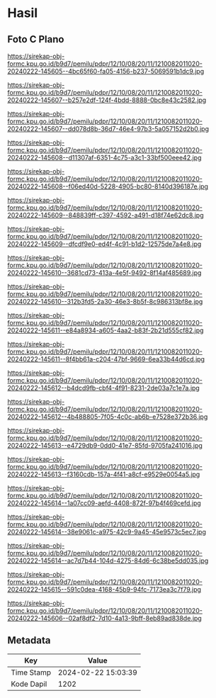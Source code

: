 # Hasil

## Foto C Plano

https://sirekap-obj-formc.kpu.go.id/b9d7/pemilu/pdpr/12/10/08/20/11/1210082011020-20240222-145605--4bc65f60-fa05-4156-b237-5069591b1dc9.jpg

https://sirekap-obj-formc.kpu.go.id/b9d7/pemilu/pdpr/12/10/08/20/11/1210082011020-20240222-145607--b257e2df-124f-4bdd-8888-0bc8e43c2582.jpg

https://sirekap-obj-formc.kpu.go.id/b9d7/pemilu/pdpr/12/10/08/20/11/1210082011020-20240222-145607--dd078d8b-36d7-46e4-97b3-5a057152d2b0.jpg

https://sirekap-obj-formc.kpu.go.id/b9d7/pemilu/pdpr/12/10/08/20/11/1210082011020-20240222-145608--d11307af-6351-4c75-a3c1-33bf500eee42.jpg

https://sirekap-obj-formc.kpu.go.id/b9d7/pemilu/pdpr/12/10/08/20/11/1210082011020-20240222-145608--f06ed40d-5228-4905-bc80-8140d396187e.jpg

https://sirekap-obj-formc.kpu.go.id/b9d7/pemilu/pdpr/12/10/08/20/11/1210082011020-20240222-145609--848839ff-c397-4592-a491-d18f74e62dc8.jpg

https://sirekap-obj-formc.kpu.go.id/b9d7/pemilu/pdpr/12/10/08/20/11/1210082011020-20240222-145609--dfcdf9e0-ed4f-4c91-b1d2-12575de7a4e8.jpg

https://sirekap-obj-formc.kpu.go.id/b9d7/pemilu/pdpr/12/10/08/20/11/1210082011020-20240222-145610--3681cd73-413a-4e5f-9492-8f14af485689.jpg

https://sirekap-obj-formc.kpu.go.id/b9d7/pemilu/pdpr/12/10/08/20/11/1210082011020-20240222-145610--312b3fd5-2a30-46e3-8b5f-8c986313bf8e.jpg

https://sirekap-obj-formc.kpu.go.id/b9d7/pemilu/pdpr/12/10/08/20/11/1210082011020-20240222-145611--e84a8934-a605-4aa2-b83f-2b21d555cf82.jpg

https://sirekap-obj-formc.kpu.go.id/b9d7/pemilu/pdpr/12/10/08/20/11/1210082011020-20240222-145611--8f4bb61a-c204-47bf-9669-6ea33b44d6cd.jpg

https://sirekap-obj-formc.kpu.go.id/b9d7/pemilu/pdpr/12/10/08/20/11/1210082011020-20240222-145612--b4dcd9fb-cbf4-4f91-8231-2de03a7c1e7a.jpg

https://sirekap-obj-formc.kpu.go.id/b9d7/pemilu/pdpr/12/10/08/20/11/1210082011020-20240222-145612--4b488805-7f05-4c0c-ab6b-e7528e372b36.jpg

https://sirekap-obj-formc.kpu.go.id/b9d7/pemilu/pdpr/12/10/08/20/11/1210082011020-20240222-145613--e4729db9-0dd0-41e7-85fd-9705fa241016.jpg

https://sirekap-obj-formc.kpu.go.id/b9d7/pemilu/pdpr/12/10/08/20/11/1210082011020-20240222-145613--f3160cdb-157a-4f41-a8cf-e9529e0054a5.jpg

https://sirekap-obj-formc.kpu.go.id/b9d7/pemilu/pdpr/12/10/08/20/11/1210082011020-20240222-145614--1a07cc09-aefd-4408-872f-97b4f469cefd.jpg

https://sirekap-obj-formc.kpu.go.id/b9d7/pemilu/pdpr/12/10/08/20/11/1210082011020-20240222-145614--38e9061c-a975-42c9-9a45-45e9573c5ec7.jpg

https://sirekap-obj-formc.kpu.go.id/b9d7/pemilu/pdpr/12/10/08/20/11/1210082011020-20240222-145614--ac7d7b44-104d-4275-84d6-6c38be5dd035.jpg

https://sirekap-obj-formc.kpu.go.id/b9d7/pemilu/pdpr/12/10/08/20/11/1210082011020-20240222-145615--591c0dea-4168-45b9-94fc-7173ea3c7f79.jpg

https://sirekap-obj-formc.kpu.go.id/b9d7/pemilu/pdpr/12/10/08/20/11/1210082011020-20240222-145606--02af8df2-7d10-4a13-9bff-8eb89ad838de.jpg


## Metadata

| Key        | Value               |
| ---------- | ------------------- |
| Time Stamp | 2024-02-22 15:03:39 |
| Kode Dapil | 1202                |



